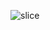 ![slice](https://capsule-render.vercel.app/api?type=egg&height=300&color=104085&text=Job학다식&reversal=false&textBg=false&fontColor=ffffff&fontSize=70&fontAlignY=34&fontAlign=48&animation=blink)

